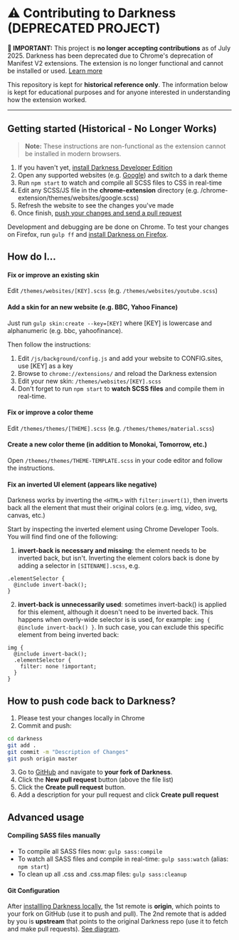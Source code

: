 # ⚠️ Contributing to Darkness (DEPRECATED PROJECT)

**🚨 IMPORTANT:** This project is **no longer accepting contributions** as of July 2025. Darkness has been deprecated due to Chrome's deprecation of Manifest V2 extensions. The extension is no longer functional and cannot be installed or used. [Learn more](./DEPRECATION_NOTICE.md)

This repository is kept for **historical reference only**. The information below is kept for educational purposes and for anyone interested in understanding how the extension worked.

---

## Getting started (Historical - No Longer Works)

> **Note:** These instructions are non-functional as the extension cannot be installed in modern browsers.

1. If you haven't yet, [install Darkness Developer Edition](./README.md#installation)
1. Open any supported websites (e.g. [Google](https://www.google.com/)) and switch to a dark theme
1. Run `npm start` to watch and compile all SCSS files to CSS in real-time
1. Edit any SCSS/JS file in the **chrome-extension** directory (e.g. /chrome-extension/themes/websites/google.scss)
1. Refresh the website to see the changes you've made
1. Once finish, [push your changes and send a pull request](#how-to-push-code-back-to-darkness)

Development and debugging are be done on Chrome. To test your changes on Firefox, run `gulp ff` and [install Darkness on Firefox](./README.md#installation).

## How do I...
#### Fix or improve an existing skin
Edit `/themes/websites/[KEY].scss` (e.g. `/themes/websites/youtube.scss`)


#### Add a skin for an new website (e.g. BBC, Yahoo Finance)
Just run `gulp skin:create --key=[KEY]` where [KEY] is lowercase and alphanumeric (e.g. bbc, yahoofinance).

Then follow the instructions:

1. Edit `/js/background/config.js` and add your website to CONFIG.sites, use [KEY] as a key
1. Browse to `chrome://extensions/` and reload the Darkness extension
1. Edit your new skin: `/themes/websites/[KEY].scss`
1. Don't forget to run `npm start` to **watch SCSS files** and compile them in real-time.


#### Fix or improve a color theme
Edit `/themes/themes/[THEME].scss` (e.g. `/themes/themes/material.scss`)


#### Create a new color theme (in addition to Monokai, Tomorrow, etc.)
Open `/themes/themes/THEME-TEMPLATE.scss` in your code editor and follow the instructions.

#### Fix an inverted UI element (appears like negative)
Darkness works by inverting the `<HTML>` with `filter:invert(1)`, then inverts back all the element that must their original colors (e.g. img, video, svg, canvas, etc.)

Start by inspecting the inverted element using Chrome Developer Tools. You will find find one of the following:

1. **invert-back is necessary and missing**: the element needs to be inverted back, but isn't. Inverting the element colors back is done by adding a selector in `[SITENAME].scss`, e.g.
```
.elementSelector {
  @include invert-back();
}
```
2. **invert-back is unnecessarily used**: sometimes invert-back() is applied for this element, although it doesn't need to be inverted back.
This happens when overly-wide selector is is used, for example: `img { @include invert-back() }`.
In such case, you can exclude this specific element from being inverted back:
```
img {
  @include invert-back();
  .elementSelector {
    filter: none !important;
  }
}
```

## How to push code back to Darkness?
1. Please test your changes locally in Chrome
1. Commit and push:
```bash
cd darkness
git add .
git commit -m "Description of Changes"
git push origin master
```
3. Go to [GitHub](https://github.com) and navigate to **your fork of Darkness**.
1. Click the **New pull request** button (above the file list)
1. Click the **Create pull request** button.
1. Add a description for your pull request and click **Create pull request**

## Advanced usage
#### Compiling SASS files manually
* To compile all SASS files now: `gulp sass:compile`
* To watch all SASS files and compile in real-time: `gulp sass:watch` (alias: `npm start`)
* To clean up all .css and .css.map files: `gulp sass:cleanup`

#### Git Configuration
After [installling Darkness locally](./README.MD), the 1st remote is **origin**, which points to your fork on GitHub (use it to push and pull).
The 2nd remote that is added by you is **upstream** that points to the original Darkness repo (use it to fetch and make pull requests). [See diagram](https://i.stack.imgur.com/cEJjT.png).
